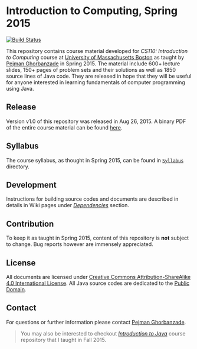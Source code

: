 # Introduction to Computing, Spring 2015

[![Build Status](https://secure.travis-ci.org/ghorbanzade/UMB-CS110-2015S.svg?branch=master)](http://travis-ci.org/ghorbanzade/UMB-CS110-2015S)

This repository contains course material developed for *CS110: Introduction to Computing* course at [University of Massachusetts Boston] as taught by [Pejman Ghorbanzade] in Spring 2015.
The material include 600+ lecture slides, 150+ pages of problem sets and their solutions as well as 1850 source lines of Java code.
They are released in hope that they will be useful for anyone interested in learning fundamentals of computer programming using Java.

## Release
Version v1.0 of this repository was released in Aug 26, 2015.
A binary PDF of the entire course material can be found [here](https://github.com/ghorbanzade/UMB-CS110-2015S/releases/download/v1.0/course-material.pdf).

## Syllabus
The course syllabus, as thought in Spring 2015, can be found in [`Syllabus`] directory.

## Development
Instructions for building source codes and documents are described in details in Wiki pages under _[Dependencies]_ section.

## Contribution
To keep it as taught in Spring 2015, content of this repository is **not** subject to change.
Bug reports however are immensely appreciated.

## License
All documents are licensed under [Creative Commons Attribution-ShareAlike 4.0 International License].
All Java source codes are dedicated to the [Public Domain].

## Contact
For questions or further information please contact [Pejman Ghorbanzade].

> You may also be interested to checkout _[Introduction to Java]_ course repository that I taught in Fall 2015.

[University of Massachusetts Boston]: http://www.umb.edu
[Pejman Ghorbanzade]: http://www.ghorbanzade.com
[`Syllabus`]: https://github.com/ghorbanzade/UMB-CS110-2015S/blob/master/src/main/md/syllabus.md
[Dependencies]: https://github.com/ghorbanzade/UMB-CS110-2015S/wiki/Dependencies
[Creative Commons Attribution-ShareAlike 4.0 International License]: https://github.com/ghorbanzade/UMB-CS110-2015S/blob/master/LICENSE
[Public Domain]: http://en.wikipedia.org/wiki/Public_Domain
[Introduction to Java]: https://github.com/ghorbanzade/UMB-CS114-2015F
